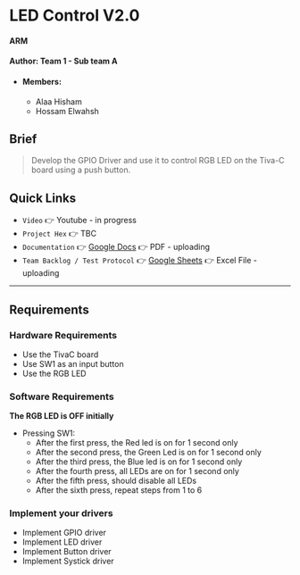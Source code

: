 # LED Control V2.0
#### ARM
#### Author: Team 1 - Sub team A
- #### Members:
    - Alaa Hisham
    - Hossam Elwahsh

## Brief
> Develop the GPIO Driver and use it to control RGB LED on the Tiva-C board using a push button.


## Quick Links
- `Video` 👉 Youtube - in progress
- `Project Hex` 👉 TBC
- `Documentation` 👉 [Google Docs](https://docs.google.com/document/d/11W93RY6OmI8ad2eAT02Lx71EFzYXv_iCN_bzJ6KNIy0/edit?usp=sharing) 👉 PDF - uploading
- `Team Backlog / Test Protocol` 👉 [Google Sheets](https://docs.google.com/spreadsheets/d/1NoLEc5Sk5aW1h5KqDCW50kSdbQppFpclcKfD8z8wE_4/edit?usp=sharing) 👉 Excel File - uploading 

----
## Requirements
### Hardware Requirements
- Use the TivaC board
- Use SW1 as an input button
- Use the RGB LED
### Software Requirements
**The RGB LED is OFF initially**
- Pressing SW1:
  - After the first press, the Red led is on for 1 second only
  - After the second press, the Green Led is on for 1 second only
  - After the third press, the Blue led is on for 1 second only
  - After the fourth press, all LEDs are on for 1 second only
  - After the fifth press, should disable all LEDs
  - After the sixth press, repeat steps from 1 to 6
### Implement your drivers
- Implement GPIO driver
- Implement LED driver
- Implement Button driver
- Implement Systick driver
